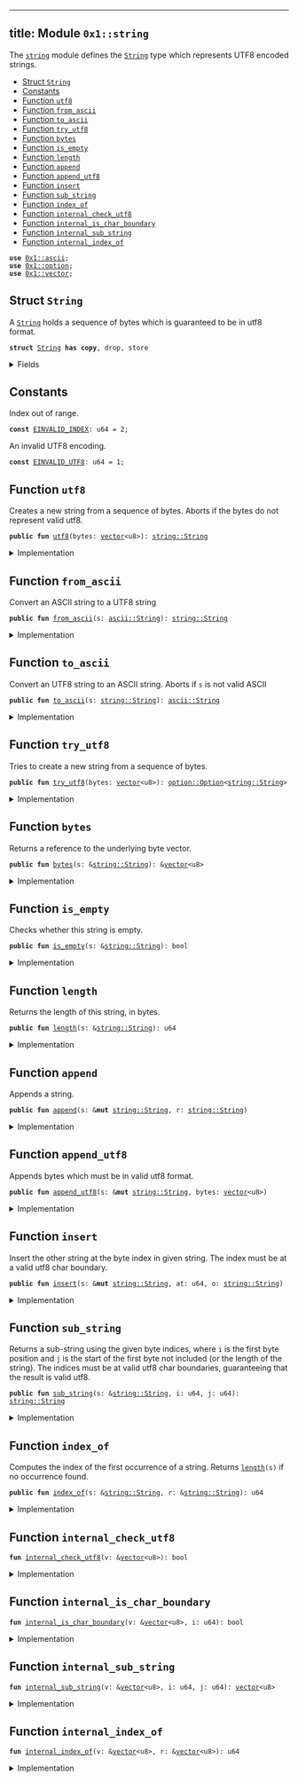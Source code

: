 
---
title: Module `0x1::string`
---

The <code><a href="../move-stdlib/string.md#0x1_string">string</a></code> module defines the <code><a href="../move-stdlib/string.md#0x1_string_String">String</a></code> type which represents UTF8 encoded strings.


-  [Struct `String`](#0x1_string_String)
-  [Constants](#@Constants_0)
-  [Function `utf8`](#0x1_string_utf8)
-  [Function `from_ascii`](#0x1_string_from_ascii)
-  [Function `to_ascii`](#0x1_string_to_ascii)
-  [Function `try_utf8`](#0x1_string_try_utf8)
-  [Function `bytes`](#0x1_string_bytes)
-  [Function `is_empty`](#0x1_string_is_empty)
-  [Function `length`](#0x1_string_length)
-  [Function `append`](#0x1_string_append)
-  [Function `append_utf8`](#0x1_string_append_utf8)
-  [Function `insert`](#0x1_string_insert)
-  [Function `sub_string`](#0x1_string_sub_string)
-  [Function `index_of`](#0x1_string_index_of)
-  [Function `internal_check_utf8`](#0x1_string_internal_check_utf8)
-  [Function `internal_is_char_boundary`](#0x1_string_internal_is_char_boundary)
-  [Function `internal_sub_string`](#0x1_string_internal_sub_string)
-  [Function `internal_index_of`](#0x1_string_internal_index_of)


<pre><code><b>use</b> <a href="../move-stdlib/ascii.md#0x1_ascii">0x1::ascii</a>;
<b>use</b> <a href="../move-stdlib/option.md#0x1_option">0x1::option</a>;
<b>use</b> <a href="../move-stdlib/vector.md#0x1_vector">0x1::vector</a>;
</code></pre>



<a name="0x1_string_String"></a>

## Struct `String`

A <code><a href="../move-stdlib/string.md#0x1_string_String">String</a></code> holds a sequence of bytes which is guaranteed to be in utf8 format.


<pre><code><b>struct</b> <a href="../move-stdlib/string.md#0x1_string_String">String</a> <b>has</b> <b>copy</b>, drop, store
</code></pre>



<details>
<summary>Fields</summary>


<dl>
<dt>
<code>bytes: <a href="../move-stdlib/vector.md#0x1_vector">vector</a>&lt;u8&gt;</code>
</dt>
<dd>

</dd>
</dl>


</details>

<a name="@Constants_0"></a>

## Constants


<a name="0x1_string_EINVALID_INDEX"></a>

Index out of range.


<pre><code><b>const</b> <a href="../move-stdlib/string.md#0x1_string_EINVALID_INDEX">EINVALID_INDEX</a>: u64 = 2;
</code></pre>



<a name="0x1_string_EINVALID_UTF8"></a>

An invalid UTF8 encoding.


<pre><code><b>const</b> <a href="../move-stdlib/string.md#0x1_string_EINVALID_UTF8">EINVALID_UTF8</a>: u64 = 1;
</code></pre>



<a name="0x1_string_utf8"></a>

## Function `utf8`

Creates a new string from a sequence of bytes. Aborts if the bytes do not represent valid utf8.


<pre><code><b>public</b> <b>fun</b> <a href="../move-stdlib/string.md#0x1_string_utf8">utf8</a>(bytes: <a href="../move-stdlib/vector.md#0x1_vector">vector</a>&lt;u8&gt;): <a href="../move-stdlib/string.md#0x1_string_String">string::String</a>
</code></pre>



<details>
<summary>Implementation</summary>


<pre><code><b>public</b> <b>fun</b> <a href="../move-stdlib/string.md#0x1_string_utf8">utf8</a>(bytes: <a href="../move-stdlib/vector.md#0x1_vector">vector</a>&lt;u8&gt;): <a href="../move-stdlib/string.md#0x1_string_String">String</a> {
    <b>assert</b>!(<a href="../move-stdlib/string.md#0x1_string_internal_check_utf8">internal_check_utf8</a>(&bytes), <a href="../move-stdlib/string.md#0x1_string_EINVALID_UTF8">EINVALID_UTF8</a>);
    <a href="../move-stdlib/string.md#0x1_string_String">String</a> { bytes }
}
</code></pre>



</details>

<a name="0x1_string_from_ascii"></a>

## Function `from_ascii`

Convert an ASCII string to a UTF8 string


<pre><code><b>public</b> <b>fun</b> <a href="../move-stdlib/string.md#0x1_string_from_ascii">from_ascii</a>(s: <a href="../move-stdlib/ascii.md#0x1_ascii_String">ascii::String</a>): <a href="../move-stdlib/string.md#0x1_string_String">string::String</a>
</code></pre>



<details>
<summary>Implementation</summary>


<pre><code><b>public</b> <b>fun</b> <a href="../move-stdlib/string.md#0x1_string_from_ascii">from_ascii</a>(s: <a href="../move-stdlib/ascii.md#0x1_ascii_String">ascii::String</a>): <a href="../move-stdlib/string.md#0x1_string_String">String</a> {
    <a href="../move-stdlib/string.md#0x1_string_String">String</a> { bytes: <a href="../move-stdlib/ascii.md#0x1_ascii_into_bytes">ascii::into_bytes</a>(s) }
}
</code></pre>



</details>

<a name="0x1_string_to_ascii"></a>

## Function `to_ascii`

Convert an UTF8 string to an ASCII string.
Aborts if <code>s</code> is not valid ASCII


<pre><code><b>public</b> <b>fun</b> <a href="../move-stdlib/string.md#0x1_string_to_ascii">to_ascii</a>(s: <a href="../move-stdlib/string.md#0x1_string_String">string::String</a>): <a href="../move-stdlib/ascii.md#0x1_ascii_String">ascii::String</a>
</code></pre>



<details>
<summary>Implementation</summary>


<pre><code><b>public</b> <b>fun</b> <a href="../move-stdlib/string.md#0x1_string_to_ascii">to_ascii</a>(s: <a href="../move-stdlib/string.md#0x1_string_String">String</a>): <a href="../move-stdlib/ascii.md#0x1_ascii_String">ascii::String</a> {
    <b>let</b> <a href="../move-stdlib/string.md#0x1_string_String">String</a> { bytes } = s;
    <a href="../move-stdlib/ascii.md#0x1_ascii_string">ascii::string</a>(bytes)
}
</code></pre>



</details>

<a name="0x1_string_try_utf8"></a>

## Function `try_utf8`

Tries to create a new string from a sequence of bytes.


<pre><code><b>public</b> <b>fun</b> <a href="../move-stdlib/string.md#0x1_string_try_utf8">try_utf8</a>(bytes: <a href="../move-stdlib/vector.md#0x1_vector">vector</a>&lt;u8&gt;): <a href="../move-stdlib/option.md#0x1_option_Option">option::Option</a>&lt;<a href="../move-stdlib/string.md#0x1_string_String">string::String</a>&gt;
</code></pre>



<details>
<summary>Implementation</summary>


<pre><code><b>public</b> <b>fun</b> <a href="../move-stdlib/string.md#0x1_string_try_utf8">try_utf8</a>(bytes: <a href="../move-stdlib/vector.md#0x1_vector">vector</a>&lt;u8&gt;): Option&lt;<a href="../move-stdlib/string.md#0x1_string_String">String</a>&gt; {
    <b>if</b> (<a href="../move-stdlib/string.md#0x1_string_internal_check_utf8">internal_check_utf8</a>(&bytes)) {
        <a href="../move-stdlib/option.md#0x1_option_some">option::some</a>(<a href="../move-stdlib/string.md#0x1_string_String">String</a> { bytes })
    } <b>else</b> {
        <a href="../move-stdlib/option.md#0x1_option_none">option::none</a>()
    }
}
</code></pre>



</details>

<a name="0x1_string_bytes"></a>

## Function `bytes`

Returns a reference to the underlying byte vector.


<pre><code><b>public</b> <b>fun</b> <a href="../move-stdlib/string.md#0x1_string_bytes">bytes</a>(s: &<a href="../move-stdlib/string.md#0x1_string_String">string::String</a>): &<a href="../move-stdlib/vector.md#0x1_vector">vector</a>&lt;u8&gt;
</code></pre>



<details>
<summary>Implementation</summary>


<pre><code><b>public</b> <b>fun</b> <a href="../move-stdlib/string.md#0x1_string_bytes">bytes</a>(s: &<a href="../move-stdlib/string.md#0x1_string_String">String</a>): &<a href="../move-stdlib/vector.md#0x1_vector">vector</a>&lt;u8&gt; {
    &s.bytes
}
</code></pre>



</details>

<a name="0x1_string_is_empty"></a>

## Function `is_empty`

Checks whether this string is empty.


<pre><code><b>public</b> <b>fun</b> <a href="../move-stdlib/string.md#0x1_string_is_empty">is_empty</a>(s: &<a href="../move-stdlib/string.md#0x1_string_String">string::String</a>): bool
</code></pre>



<details>
<summary>Implementation</summary>


<pre><code><b>public</b> <b>fun</b> <a href="../move-stdlib/string.md#0x1_string_is_empty">is_empty</a>(s: &<a href="../move-stdlib/string.md#0x1_string_String">String</a>): bool {
    s.bytes.<a href="../move-stdlib/string.md#0x1_string_is_empty">is_empty</a>()
}
</code></pre>



</details>

<a name="0x1_string_length"></a>

## Function `length`

Returns the length of this string, in bytes.


<pre><code><b>public</b> <b>fun</b> <a href="../move-stdlib/string.md#0x1_string_length">length</a>(s: &<a href="../move-stdlib/string.md#0x1_string_String">string::String</a>): u64
</code></pre>



<details>
<summary>Implementation</summary>


<pre><code><b>public</b> <b>fun</b> <a href="../move-stdlib/string.md#0x1_string_length">length</a>(s: &<a href="../move-stdlib/string.md#0x1_string_String">String</a>): u64 {
    s.bytes.<a href="../move-stdlib/string.md#0x1_string_length">length</a>()
}
</code></pre>



</details>

<a name="0x1_string_append"></a>

## Function `append`

Appends a string.


<pre><code><b>public</b> <b>fun</b> <a href="../move-stdlib/string.md#0x1_string_append">append</a>(s: &<b>mut</b> <a href="../move-stdlib/string.md#0x1_string_String">string::String</a>, r: <a href="../move-stdlib/string.md#0x1_string_String">string::String</a>)
</code></pre>



<details>
<summary>Implementation</summary>


<pre><code><b>public</b> <b>fun</b> <a href="../move-stdlib/string.md#0x1_string_append">append</a>(s: &<b>mut</b> <a href="../move-stdlib/string.md#0x1_string_String">String</a>, r: <a href="../move-stdlib/string.md#0x1_string_String">String</a>) {
    s.bytes.<a href="../move-stdlib/string.md#0x1_string_append">append</a>(r.bytes)
}
</code></pre>



</details>

<a name="0x1_string_append_utf8"></a>

## Function `append_utf8`

Appends bytes which must be in valid utf8 format.


<pre><code><b>public</b> <b>fun</b> <a href="../move-stdlib/string.md#0x1_string_append_utf8">append_utf8</a>(s: &<b>mut</b> <a href="../move-stdlib/string.md#0x1_string_String">string::String</a>, bytes: <a href="../move-stdlib/vector.md#0x1_vector">vector</a>&lt;u8&gt;)
</code></pre>



<details>
<summary>Implementation</summary>


<pre><code><b>public</b> <b>fun</b> <a href="../move-stdlib/string.md#0x1_string_append_utf8">append_utf8</a>(s: &<b>mut</b> <a href="../move-stdlib/string.md#0x1_string_String">String</a>, bytes: <a href="../move-stdlib/vector.md#0x1_vector">vector</a>&lt;u8&gt;) {
    s.<a href="../move-stdlib/string.md#0x1_string_append">append</a>(<a href="../move-stdlib/string.md#0x1_string_utf8">utf8</a>(bytes))
}
</code></pre>



</details>

<a name="0x1_string_insert"></a>

## Function `insert`

Insert the other string at the byte index in given string. The index must be at a valid utf8 char
boundary.


<pre><code><b>public</b> <b>fun</b> <a href="../move-stdlib/string.md#0x1_string_insert">insert</a>(s: &<b>mut</b> <a href="../move-stdlib/string.md#0x1_string_String">string::String</a>, at: u64, o: <a href="../move-stdlib/string.md#0x1_string_String">string::String</a>)
</code></pre>



<details>
<summary>Implementation</summary>


<pre><code><b>public</b> <b>fun</b> <a href="../move-stdlib/string.md#0x1_string_insert">insert</a>(s: &<b>mut</b> <a href="../move-stdlib/string.md#0x1_string_String">String</a>, at: u64, o: <a href="../move-stdlib/string.md#0x1_string_String">String</a>) {
    <b>let</b> bytes = &s.bytes;
    <b>assert</b>!(at &lt;= bytes.<a href="../move-stdlib/string.md#0x1_string_length">length</a>() && <a href="../move-stdlib/string.md#0x1_string_internal_is_char_boundary">internal_is_char_boundary</a>(bytes, at), <a href="../move-stdlib/string.md#0x1_string_EINVALID_INDEX">EINVALID_INDEX</a>);
    <b>let</b> l = s.<a href="../move-stdlib/string.md#0x1_string_length">length</a>();
    <b>let</b> <b>mut</b> front = s.<a href="../move-stdlib/string.md#0x1_string_sub_string">sub_string</a>(0, at);
    <b>let</b> end = s.<a href="../move-stdlib/string.md#0x1_string_sub_string">sub_string</a>(at, l);
    front.<a href="../move-stdlib/string.md#0x1_string_append">append</a>(o);
    front.<a href="../move-stdlib/string.md#0x1_string_append">append</a>(end);
    *s = front;
}
</code></pre>



</details>

<a name="0x1_string_sub_string"></a>

## Function `sub_string`

Returns a sub-string using the given byte indices, where <code>i</code> is the first byte position and <code>j</code> is the start
of the first byte not included (or the length of the string). The indices must be at valid utf8 char boundaries,
guaranteeing that the result is valid utf8.


<pre><code><b>public</b> <b>fun</b> <a href="../move-stdlib/string.md#0x1_string_sub_string">sub_string</a>(s: &<a href="../move-stdlib/string.md#0x1_string_String">string::String</a>, i: u64, j: u64): <a href="../move-stdlib/string.md#0x1_string_String">string::String</a>
</code></pre>



<details>
<summary>Implementation</summary>


<pre><code><b>public</b> <b>fun</b> <a href="../move-stdlib/string.md#0x1_string_sub_string">sub_string</a>(s: &<a href="../move-stdlib/string.md#0x1_string_String">String</a>, i: u64, j: u64): <a href="../move-stdlib/string.md#0x1_string_String">String</a> {
    <b>let</b> bytes = &s.bytes;
    <b>let</b> l = bytes.<a href="../move-stdlib/string.md#0x1_string_length">length</a>();
    <b>assert</b>!(
        j &lt;= l && i &lt;= j && <a href="../move-stdlib/string.md#0x1_string_internal_is_char_boundary">internal_is_char_boundary</a>(bytes, i) && <a href="../move-stdlib/string.md#0x1_string_internal_is_char_boundary">internal_is_char_boundary</a>(bytes, j),
        <a href="../move-stdlib/string.md#0x1_string_EINVALID_INDEX">EINVALID_INDEX</a>
    );
    <a href="../move-stdlib/string.md#0x1_string_String">String</a>{bytes: <a href="../move-stdlib/string.md#0x1_string_internal_sub_string">internal_sub_string</a>(bytes, i, j)}
}
</code></pre>



</details>

<a name="0x1_string_index_of"></a>

## Function `index_of`

Computes the index of the first occurrence of a string. Returns <code><a href="../move-stdlib/string.md#0x1_string_length">length</a>(s)</code> if no occurrence found.


<pre><code><b>public</b> <b>fun</b> <a href="../move-stdlib/string.md#0x1_string_index_of">index_of</a>(s: &<a href="../move-stdlib/string.md#0x1_string_String">string::String</a>, r: &<a href="../move-stdlib/string.md#0x1_string_String">string::String</a>): u64
</code></pre>



<details>
<summary>Implementation</summary>


<pre><code><b>public</b> <b>fun</b> <a href="../move-stdlib/string.md#0x1_string_index_of">index_of</a>(s: &<a href="../move-stdlib/string.md#0x1_string_String">String</a>, r: &<a href="../move-stdlib/string.md#0x1_string_String">String</a>): u64 {
    <a href="../move-stdlib/string.md#0x1_string_internal_index_of">internal_index_of</a>(&s.bytes, &r.bytes)
}
</code></pre>



</details>

<a name="0x1_string_internal_check_utf8"></a>

## Function `internal_check_utf8`



<pre><code><b>fun</b> <a href="../move-stdlib/string.md#0x1_string_internal_check_utf8">internal_check_utf8</a>(v: &<a href="../move-stdlib/vector.md#0x1_vector">vector</a>&lt;u8&gt;): bool
</code></pre>



<details>
<summary>Implementation</summary>


<pre><code><b>native</b> <b>fun</b> <a href="../move-stdlib/string.md#0x1_string_internal_check_utf8">internal_check_utf8</a>(v: &<a href="../move-stdlib/vector.md#0x1_vector">vector</a>&lt;u8&gt;): bool;
</code></pre>



</details>

<a name="0x1_string_internal_is_char_boundary"></a>

## Function `internal_is_char_boundary`



<pre><code><b>fun</b> <a href="../move-stdlib/string.md#0x1_string_internal_is_char_boundary">internal_is_char_boundary</a>(v: &<a href="../move-stdlib/vector.md#0x1_vector">vector</a>&lt;u8&gt;, i: u64): bool
</code></pre>



<details>
<summary>Implementation</summary>


<pre><code><b>native</b> <b>fun</b> <a href="../move-stdlib/string.md#0x1_string_internal_is_char_boundary">internal_is_char_boundary</a>(v: &<a href="../move-stdlib/vector.md#0x1_vector">vector</a>&lt;u8&gt;, i: u64): bool;
</code></pre>



</details>

<a name="0x1_string_internal_sub_string"></a>

## Function `internal_sub_string`



<pre><code><b>fun</b> <a href="../move-stdlib/string.md#0x1_string_internal_sub_string">internal_sub_string</a>(v: &<a href="../move-stdlib/vector.md#0x1_vector">vector</a>&lt;u8&gt;, i: u64, j: u64): <a href="../move-stdlib/vector.md#0x1_vector">vector</a>&lt;u8&gt;
</code></pre>



<details>
<summary>Implementation</summary>


<pre><code><b>native</b> <b>fun</b> <a href="../move-stdlib/string.md#0x1_string_internal_sub_string">internal_sub_string</a>(v: &<a href="../move-stdlib/vector.md#0x1_vector">vector</a>&lt;u8&gt;, i: u64, j: u64): <a href="../move-stdlib/vector.md#0x1_vector">vector</a>&lt;u8&gt;;
</code></pre>



</details>

<a name="0x1_string_internal_index_of"></a>

## Function `internal_index_of`



<pre><code><b>fun</b> <a href="../move-stdlib/string.md#0x1_string_internal_index_of">internal_index_of</a>(v: &<a href="../move-stdlib/vector.md#0x1_vector">vector</a>&lt;u8&gt;, r: &<a href="../move-stdlib/vector.md#0x1_vector">vector</a>&lt;u8&gt;): u64
</code></pre>



<details>
<summary>Implementation</summary>


<pre><code><b>native</b> <b>fun</b> <a href="../move-stdlib/string.md#0x1_string_internal_index_of">internal_index_of</a>(v: &<a href="../move-stdlib/vector.md#0x1_vector">vector</a>&lt;u8&gt;, r: &<a href="../move-stdlib/vector.md#0x1_vector">vector</a>&lt;u8&gt;): u64;
</code></pre>



</details>
